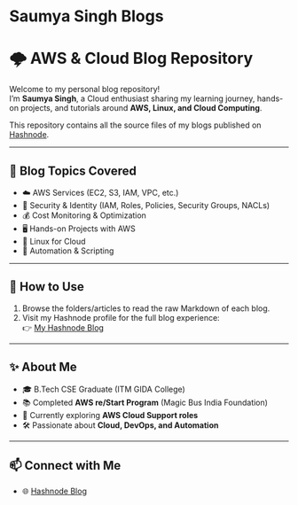 # Saumya Singh Blogs
# 🌩️ AWS & Cloud Blog Repository

Welcome to my personal blog repository!  
I’m **Saumya Singh**, a Cloud enthusiast sharing my learning journey, hands-on projects, and tutorials around **AWS, Linux, and Cloud Computing**.  

This repository contains all the source files of my blogs published on [Hashnode](https://hashnode.com/@SAUMYA24).  

---

## 📖 Blog Topics Covered
- ☁️ AWS Services (EC2, S3, IAM, VPC, etc.)
- 🔐 Security & Identity (IAM, Roles, Policies, Security Groups, NACLs)
- 💰 Cost Monitoring & Optimization
- 🖥️ Hands-on Projects with AWS
- 🐧 Linux for Cloud
- 📜 Automation & Scripting

---

## 🚀 How to Use
1. Browse the folders/articles to read the raw Markdown of each blog.  
2. Visit my Hashnode profile for the full blog experience:  
   👉 [My Hashnode Blog](https://hashnode.com/@SAUMYA24)  

---

## ✨ About Me
- 🎓 B.Tech CSE Graduate (ITM GIDA College)  
- 📚 Completed **AWS re/Start Program** (Magic Bus India Foundation)  
- 🌱 Currently exploring **AWS Cloud Support roles**  
- 🛠️ Passionate about **Cloud, DevOps, and Automation**  

---

## 📫 Connect with Me
- 🌐 [Hashnode Blog](https://hashnode.com/@SAUMYA24) 



